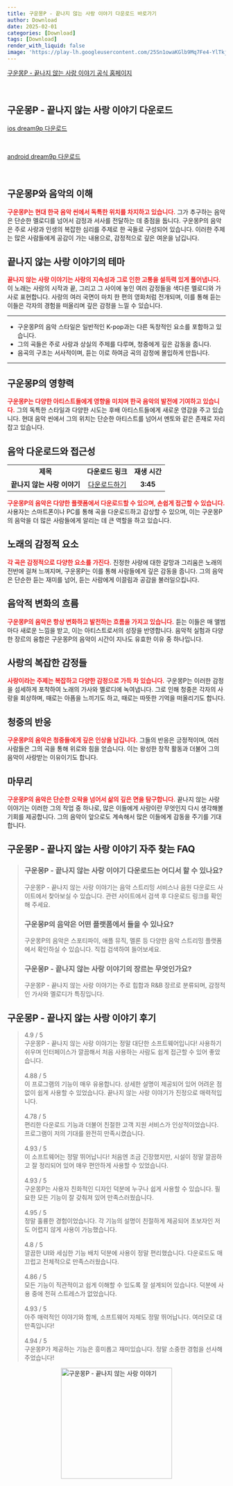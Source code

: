 ```yaml
---
title: 구운몽P - 끝나지 않는 사랑 이야기 다운로드 바로가기
author: Download
date: 2025-02-01
categories: [Download]
tags: [Download]
render_with_liquid: false
image: 'https://play-lh.googleusercontent.com/25Sn1owaKGlb9Mq7Fe4-YlTkjjzHwKJTUT3OcTxDnYsknavOew2pw7bWAPB1jHKVSck=s256-rw'
---
```

<p><a class='click-button' title='구운몽P - 끝나지 않는 사랑 이야기' href='https://game.naver.com/lounge/dream9p/home' rel='nofollow'>구운몽P - 끝나지 않는 사랑 이야기 공식 홈페이지</a></p><br>
<h2 id='구운몽P - 끝나지 않는 사랑 이야기_다운로드'>구운몽P - 끝나지 않는 사랑 이야기 다운로드</h2>
<p><a class="click-button ios" title="dream9p 다운로드" href="https://apps.apple.com/kr/app/%EA%B5%AC%EC%9A%B4%EB%AA%BDp-%EB%81%9D%EB%82%98%EC%A7%80-%EC%95%8A%EB%8A%94-%EC%82%AC%EB%9E%91-%EC%9D%B4%EC%95%BC%EA%B8%B0/id6463096739" rel="nofollow">ios dream9p 다운로드</a></p><br>
<p><a class="click-button android" title="dream9p 다운로드" href="https://play.google.comhttps://play.google.com/store/apps/details?id=com.sesisoft.dream9pg" rel="nofollow">android dream9p 다운로드</a></p><br>


<h2 id='구운몽P와 음악의 이해'>구운몽P와 음악의 이해</h2>

<p><b><span style="color: #ee2323;">구운몽P는 현대 한국 음악 씬에서 독특한 위치를 차지하고 있습니다.</span></b> 그가 추구하는 음악은 단순한 멜로디를 넘어서 감정과 서사를 전달하는 데 중점을 둡니다. 구운몽P의 음악은 주로 사랑과 인생의 복잡한 심리를 주제로 한 곡들로 구성되어 있습니다. 이러한 주제는 많은 사람들에게 공감이 가는 내용으로, 감정적으로 깊은 여운을 남깁니다.</p>

<h2 id='끝나지 않는 사랑 이야기의 테마'>끝나지 않는 사랑 이야기의 테마</h2>

<p><b><span style="color: #ee2323;">끝나지 않는 사랑 이야기는 사랑의 지속성과 그로 인한 고통을 설득력 있게 풀어냅니다.</span></b> 이 노래는 사랑의 시작과 끝, 그리고 그 사이에 놓인 여러 감정들을 색다른 멜로디와 가사로 표현합니다. 사랑의 여러 국면이 마치 한 편의 영화처럼 전개되며, 이를 통해 듣는 이들은 각자의 경험을 떠올리며 깊은 감정을 느낄 수 있습니다.</p>

<hr />

<ul>
    <li>구운몽P의 음악 스타일은 일반적인 K-pop과는 다른 독창적인 요소를 포함하고 있습니다.</li>
    <li>그의 곡들은 주로 사랑과 상실의 주제를 다루며, 청중에게 깊은 감동을 줍니다.</li>
    <li>음곡의 구조는 서사적이며, 듣는 이로 하여금 곡의 감정에 몰입하게 만듭니다.</li>
</ul>

<hr />

<h2 id='구운몽P의 영향력'>구운몽P의 영향력</h2>

<p><b><span style="color: #ee2323;">구운몽P는 다양한 아티스트들에게 영향을 미치며 한국 음악의 발전에 기여하고 있습니다.</span></b> 그의 독특한 스타일과 다양한 시도는 후배 아티스트들에게 새로운 영감을 주고 있습니다. 현대 음악 씬에서 그의 위치는 단순한 아티스트를 넘어서 멘토와 같은 존재로 자리잡고 있습니다.</p>

<h2 id='음악 다운로드와 접근성'>음악 다운로드와 접근성</h2>

<table>
    <tr>
        <td style="text-align: center; height: 17px;"><b>제목</b></td>
        <td style="text-align: center; height: 17px;"><b>다운로드 링크</b></td>
        <td style="text-align: center; height: 17px;"><b>재생 시간</b></td>
    </tr>
    <tr>
        <td style="text-align: center; height: 17px;"><b>끝나지 않는 사랑 이야기</b></td>
        <td style="text-align: center; height: 17px;"><a href="https://apps.apple.com/kr/app/%EA%B5%AC%EC%9A%B4%EB%AA%BDp-%EB%81%9D%EB%82%98%EC%A7%80-%EC%95%8A%EB%8A%94-%EC%82%AC%EB%9E%91-%EC%9D%B4%EC%95%BC%EA%B8%B0/id6463096739">다운로드하기</a></td>
        <td style="text-align: center; height: 17px;"><b>3:45</b></td>
    </tr>
</table>

<p><b><span style="color: #ee2323;">구운몽P의 음악은 다양한 플랫폼에서 다운로드할 수 있으며, 손쉽게 접근할 수 있습니다.</span></b> 사용자는 스마트폰이나 PC를 통해 곡을 다운로드하고 감상할 수 있으며, 이는 구운몽P의 음악을 더 많은 사람들에게 알리는 데 큰 역할을 하고 있습니다.</p>

<h2 id='노래의 감정적 요소'>노래의 감정적 요소</h2>

<p><b><span style="color: #ee2323;">각 곡은 감정적으로 다양한 요소를 가진다.</span></b> 진정한 사랑에 대한 갈망과 그리움은 노래의 전반에 걸쳐 느껴지며, 구운몽P는 이를 통해 사람들에게 깊은 감동을 줍니다. 그의 음악은 단순한 듣는 재미를 넘어, 듣는 사람에게 이끌림과 공감을 불러일으킵니다.</p>

<h2 id='음악적 변화의 흐름'>음악적 변화의 흐름</h2>

<p><b><span style="color: #ee2323;">구운몽P의 음악은 항상 변화하고 발전하는 흐름을 가지고 있습니다.</span></b> 듣는 이들은 매 앨범마다 새로운 느낌을 받고, 이는 아티스트로서의 성장을 반영합니다. 음악적 실험과 다양한 장르의 융합은 구운몽P의 음악이 시간이 지나도 유효한 이유 중 하나입니다.</p>

<h2 id='사랑의 복잡한 감정들'>사랑의 복잡한 감정들</h2>

<p><b><span style="color: #ee2323;">사랑이라는 주제는 복잡하고 다양한 감정으로 가득 차 있습니다.</span></b> 구운몽P는 이러한 감정을 섬세하게 포착하여 노래의 가사와 멜로디에 녹여냅니다. 그로 인해 청중은 각자의 사랑을 회상하며, 때로는 아픔을 느끼기도 하고, 때로는 따뜻한 기억을 떠올리기도 합니다.</p>

<h2 id='청중의 반응'>청중의 반응</h2>

<p><b><span style="color: #ee2323;">구운몽P의 음악은 청중들에게 깊은 인상을 남깁니다.</span></b> 그들의 반응은 긍정적이며, 여러 사람들은 그의 곡을 통해 위로와 힘을 얻습니다. 이는 왕성한 창작 활동과 더불어 그의 음악이 사랑받는 이유이기도 합니다.</p>

<h2 id='마무리'>마무리</h2>

<p><b><span style="color: #ee2323;">구운몽P의 음악은 단순한 오락을 넘어서 삶의 깊은 면을 탐구합니다.</span></b> 끝나지 않는 사랑 이야기는 이러한 그의 작업 중 하나로, 많은 이들에게 사랑이란 무엇인지 다시 생각해볼 기회를 제공합니다. 그의 음악이 앞으로도 계속해서 많은 이들에게 감동을 주기를 기대합니다.</p>


<h2 id='구운몽P - 끝나지 않는 사랑 이야기_자주_찾는_FAQ'>구운몽P - 끝나지 않는 사랑 이야기 자주 찾는 FAQ</h2>
<div itemscope="" itemtype="https://schema.org/FAQPage"> <blockquote> <div itemscope="" itemprop="mainEntity" itemtype="https://schema.org/Question"> <h3 itemprop="name">구운몽P - 끝나지 않는 사랑 이야기 다운로드는 어디서 할 수 있나요?</h3> <div itemscope="" itemprop="acceptedAnswer" itemtype="https://schema.org/Answer"> <span itemprop="text"> <p>구운몽P - 끝나지 않는 사랑 이야기는 음악 스트리밍 서비스나 음원 다운로드 사이트에서 찾아보실 수 있습니다. 관련 사이트에서 검색 후 다운로드 링크를 확인해 주세요.</p> </span> </div> </div> <div itemscope="" itemprop="mainEntity" itemtype="https://schema.org/Question"> <h3 itemprop="name">구운몽P의 음악은 어떤 플랫폼에서 들을 수 있나요?</h3> <div itemscope="" itemprop="acceptedAnswer" itemtype="https://schema.org/Answer"> <span itemprop="text"> <p>구운몽P의 음악은 스포티파이, 애플 뮤직, 멜론 등 다양한 음악 스트리밍 플랫폼에서 확인하실 수 있습니다. 직접 검색하여 들어보세요.</p> </span> </div> </div> <div itemscope="" itemprop="mainEntity" itemtype="https://schema.org/Question"> <h3 itemprop="name">구운몽P - 끝나지 않는 사랑 이야기의 장르는 무엇인가요?</h3> <div itemscope="" itemprop="acceptedAnswer" itemtype="https://schema.org/Answer"> <span itemprop="text"> <p>구운몽P - 끝나지 않는 사랑 이야기는 주로 힙합과 R&B 장르로 분류되며, 감정적인 가사와 멜로디가 특징입니다.</p> </span> </div> </div> </blockquote> </div>
<h2 id='구운몽P - 끝나지 않는 사랑 이야기_후기'>구운몽P - 끝나지 않는 사랑 이야기 후기</h2>
<div itemscope itemtype="https://schema.org/Product">
  <blockquote>
  <div itemprop="review" itemscope itemtype="https://schema.org/Review">
      <div itemprop="reviewRating" itemscope itemtype="https://schema.org/Rating"> <span itemprop="ratingValue">4.9</span> / <span itemprop="bestRating">5</span> </div>
      <span itemprop="reviewBody">구운몽P - 끝나지 않는 사랑 이야기는 정말 대단한 소프트웨어입니다! 사용하기 쉬우며 인터페이스가 깔끔해서 처음 사용하는 사람도 쉽게 접근할 수 있어 좋았습니다.</span>
  </div>
  <br>
  <div itemprop="review" itemscope itemtype="https://schema.org/Review">
      <div itemprop="reviewRating" itemscope itemtype="https://schema.org/Rating"> <span itemprop="ratingValue">4.88</span> / <span itemprop="bestRating">5</span> </div>
      <span itemprop="reviewBody">이 프로그램의 기능이 매우 유용합니다. 상세한 설명이 제공되어 있어 어려운 점 없이 쉽게 사용할 수 있었습니다. 끝나지 않는 사랑 이야기가 진정으로 매력적입니다.</span>
  </div>
  <br>
  <div itemprop="review" itemscope itemtype="https://schema.org/Review">
      <div itemprop="reviewRating" itemscope itemtype="https://schema.org/Rating"> <span itemprop="ratingValue">4.78</span> / <span itemprop="bestRating">5</span> </div>
      <span itemprop="reviewBody">편리한 다운로드 기능과 더불어 친절한 고객 지원 서비스가 인상적이었습니다. 프로그램이 저의 기대를 완전히 만족시켰습니다.</span>
  </div>
  <br>
  <div itemprop="review" itemscope itemtype="https://schema.org/Review">
      <div itemprop="reviewRating" itemscope itemtype="https://schema.org/Rating"> <span itemprop="ratingValue">4.93</span> / <span itemprop="bestRating">5</span> </div>
      <span itemprop="reviewBody">이 소프트웨어는 정말 뛰어납니다! 처음엔 조금 긴장했지만, 시설이 정말 깔끔하고 잘 정리되어 있어 매우 편안하게 사용할 수 있었습니다.</span>
  </div>
  <br>
  <div itemprop="review" itemscope itemtype="https://schema.org/Review">
      <div itemprop="reviewRating" itemscope itemtype="https://schema.org/Rating"> <span itemprop="ratingValue">4.93</span> / <span itemprop="bestRating">5</span> </div>
      <span itemprop="reviewBody">구운몽P는 사용자 친화적인 디자인 덕분에 누구나 쉽게 사용할 수 있습니다. 필요한 모든 기능이 잘 갖춰져 있어 만족스러웠습니다.</span>
  </div>
  <br>
  <div itemprop="review" itemscope itemtype="https://schema.org/Review">
      <div itemprop="reviewRating" itemscope itemtype="https://schema.org/Rating"> <span itemprop="ratingValue">4.95</span> / <span itemprop="bestRating">5</span> </div>
      <span itemprop="reviewBody">정말 훌륭한 경험이었습니다. 각 기능의 설명이 친절하게 제공되어 초보자인 저도 어렵지 않게 사용이 가능했습니다.</span>
  </div>
  <br>
  <div itemprop="review" itemscope itemtype="https://schema.org/Review">
      <div itemprop="reviewRating" itemscope itemtype="https://schema.org/Rating"> <span itemprop="ratingValue">4.8</span> / <span itemprop="bestRating">5</span> </div>
      <span itemprop="reviewBody">깔끔한 UI와 세심한 기능 배치 덕분에 사용이 정말 편리했습니다. 다운로드도 매끄럽고 전체적으로 만족스러웠습니다.</span>
  </div>
  <br>
  <div itemprop="review" itemscope itemtype="https://schema.org/Review">
      <div itemprop="reviewRating" itemscope itemtype="schema.org/Rating"> <span itemprop="ratingValue">4.86</span> / <span itemprop="bestRating">5</span> </div>
      <span itemprop="reviewBody">모든 기능이 직관적이고 쉽게 이해할 수 있도록 잘 설계되어 있습니다. 덕분에 사용 중에 전혀 스트레스가 없었습니다.</span>
  </div>
  <br>
  <div itemprop="review" itemscope itemtype="https://schema.org/Review">
      <div itemprop="reviewRating" itemscope itemtype="schema.org/Rating"> <span itemprop="ratingValue">4.93</span> / <span itemprop="bestRating">5</span> </div>
      <span itemprop="reviewBody">아주 매력적인 이야기와 함께, 소프트웨어 자체도 정말 뛰어납니다. 여러모로 대만족입니다!</span>
  </div>
  <br>
  <div itemprop="review" itemscope itemtype="schema.org/Review">
      <div itemprop="reviewRating" itemscope itemtype="schema.org/Rating"> <span itemprop="ratingValue">4.94</span> / <span itemprop="bestRating">5</span> </div>
      <span itemprop="reviewBody">구운몽P가 제공하는 기능은 흥미롭고 재미있습니다. 정말 소중한 경험을 선사해 주었습니다!</span>
  </div>
  </blockquote>
</div>
<figure class="image" style="display: flex; justify-content: center; align-items: center; margin: 0;"><img src="https://play-lh.googleusercontent.com/25Sn1owaKGlb9Mq7Fe4-YlTkjjzHwKJTUT3OcTxDnYsknavOew2pw7bWAPB1jHKVSck=s256-rw" alt="구운몽P - 끝나지 않는 사랑 이야기" width="256" height="256" style="max-width: 100%; height: auto;"></figure>